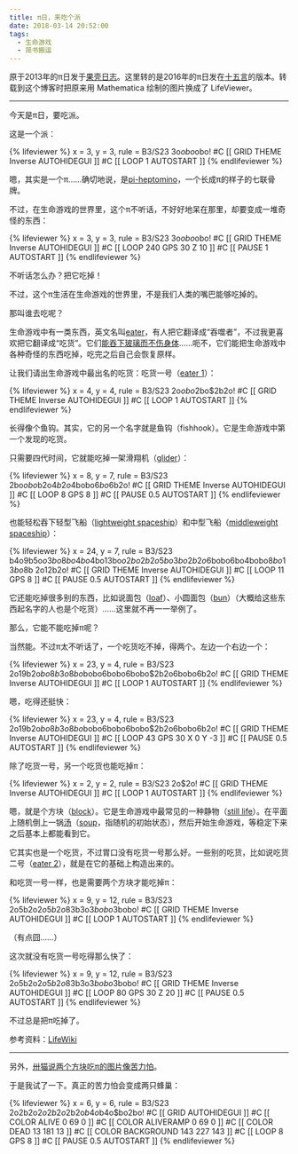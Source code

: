 ```yaml
---
title: π日，来吃个派
date: 2018-03-14 20:52:00
tags:
  - 生命游戏
  - 简书搬运
---
```


原于2013年的π日发于[果壳日志](https://www.guokr.com/blog/440686/)。这里转的是2016年的π日发在[十五言](http://www.15yan.com/story/8PQQ46j2f0q/)的版本。转载到这个博客时把原来用 Mathematica 绘制的图片换成了 LifeViewer。

---

今天是π日，要吃派。

这是一个派：

{% lifeviewer %}
x = 3, y = 3, rule = B3/S23
3o$obo$obo!
#C [[ GRID THEME Inverse AUTOHIDEGUI ]]
#C [[ LOOP 1 AUTOSTART ]]
{% endlifeviewer %}

<!-- more -->

嗯，其实是一个π……确切地说，是[pi-heptomino](http://www.conwaylife.com/wiki/Pi)，一个长成π的样子的七联骨牌。

不过，在生命游戏的世界里，这个π不听话，不好好地呆在那里，却要变成一堆奇怪的东西：

{% lifeviewer %}
x = 3, y = 3, rule = B3/S23
3o$obo$obo!
#C [[ GRID THEME Inverse AUTOHIDEGUI ]]
#C [[ LOOP 240 GPS 30 Z 10 ]]
#C [[ PAUSE 1 AUTOSTART ]]
{% endlifeviewer %}

不听话怎么办？把它吃掉！

不过，这个π生活在生命游戏的世界里，不是我们人类的嘴巴能够吃掉的。

那叫谁去吃呢？

生命游戏中有一类东西，英文名叫[eater](http://www.conwaylife.com/wiki/Eater)，有人把它翻译成“吞噬者”，不过我更喜欢把它翻译成“吃货”。它们[能吞下玻璃而不伤身体](https://en.wikipedia.org/wiki/I_Can_Eat_Glass)……呃不，它们能把生命游戏中各种奇怪的东西吃掉，吃完之后自己会恢复原样。

让我们请出生命游戏中最出名的吃货：吃货一号（[eater 1](https://en.wikipedia.org/wiki/I_Can_Eat_Glass)）：

{% lifeviewer %}
x = 4, y = 4, rule = B3/S23
2o$obo$2bo$2b2o!
#C [[ GRID THEME Inverse AUTOHIDEGUI ]]
#C [[ LOOP 1 AUTOSTART ]]
{% endlifeviewer %}

长得像个鱼钩。其实，它的另一个名字就是鱼钩（fishhook）。它是生命游戏中第一个发现的吃货。

只需要四代时间，它就能吃掉一架滑翔机（[glider](http://www.conwaylife.com/wiki/Glider)）：

{% lifeviewer %}
x = 8, y = 7, rule = B3/S23
2bo$obo$b2o$4b2o$4bobo$6bo$6b2o!
#C [[ GRID THEME Inverse AUTOHIDEGUI ]]
#C [[ LOOP 8 GPS 8 ]]
#C [[ PAUSE 0.5 AUTOSTART ]]
{% endlifeviewer %}

也能轻松吞下轻型飞船（[lightweight spaceship](http://www.conwaylife.com/wiki/LWSS)）和中型飞船（[middleweight spaceship](http://www.conwaylife.com/wiki/Middleweight_spaceship)）：

{% lifeviewer %}
x = 24, y = 7, rule = B3/S23
b4o9b5o$o3bo8bo4bo$4bo13bo$o2bo2b2o5bo3bo2b2o$6bobo6bo4bobo$8bo13bo$8b
2o12b2o!
#C [[ GRID THEME Inverse AUTOHIDEGUI ]]
#C [[ LOOP 11 GPS 8 ]]
#C [[ PAUSE 0.5 AUTOSTART ]]
{% endlifeviewer %}

它还能吃掉很多别的东西，比如说面包（[loaf](http://www.conwaylife.com/wiki/Loaf)）、小圆面包（[bun](http://www.conwaylife.com/wiki/Bun)）（大概给这些东西起名字的人也是个吃货）……这里就不再一一举例了。

那么，它能不能吃掉π呢？

当然能。不过π太不听话了，一个吃货吃不掉，得两个。左边一个右边一个：

{% lifeviewer %}
x = 23, y = 4, rule = B3/S23
2o19b2o$bo8b3o8bo$bobo6bobo6bobo$2b2o6bobo6b2o!
#C [[ GRID THEME Inverse AUTOHIDEGUI ]]
#C [[ LOOP 1 AUTOSTART ]]
{% endlifeviewer %}

嗯，吃得还挺快：

{% lifeviewer %}
x = 23, y = 4, rule = B3/S23
2o19b2o$bo8b3o8bo$bobo6bobo6bobo$2b2o6bobo6b2o!
#C [[ GRID THEME Inverse AUTOHIDEGUI ]]
#C [[ LOOP 43 GPS 30 X 0 Y -3 ]]
#C [[ PAUSE 0.5 AUTOSTART ]]
{% endlifeviewer %}

除了吃货一号，另一个吃货也能吃掉π：

{% lifeviewer %}
x = 2, y = 2, rule = B3/S23
2o$2o!
#C [[ GRID THEME Inverse AUTOHIDEGUI ]]
#C [[ LOOP 1 AUTOSTART ]]
{% endlifeviewer %}

嗯，就是个方块（[block](http://www.conwaylife.com/wiki/Block)）。它是生命游戏中最常见的一种静物（[still life](http://www.conwaylife.com/wiki/Still_life)）。在平面上随机倒上一锅[汤](http://www.guokr.com/post/655824/)（[soup](http://www.conwaylife.com/wiki/Soup)，指随机的初始状态），然后开始生命游戏，等稳定下来之后基本上都能看到它。

它其实也是一个吃货，不过胃口没有吃货一号那么好。一些别的吃货，比如说吃货二号（[eater 2](http://www.conwaylife.com/wiki/Eater_2)），就是在它的基础上构造出来的。

和吃货一号一样，也是需要两个方块才能吃掉π：

{% lifeviewer %}
x = 9, y = 12, rule = B3/S23
2o5b2o$2o5b2o8$3b3o$3bobo$3bobo!
#C [[ GRID THEME Inverse AUTOHIDEGUI ]]
#C [[ LOOP 1 AUTOSTART ]]
{% endlifeviewer %}

（有点囧……）

这次就没有吃货一号吃得那么快了：

{% lifeviewer %}
x = 9, y = 12, rule = B3/S23
2o5b2o$2o5b2o8$3b3o$3bobo$3bobo!
#C [[ GRID THEME Inverse AUTOHIDEGUI ]]
#C [[ LOOP 80 GPS 30 Z 20 ]]
#C [[ PAUSE 0.5 AUTOSTART ]]
{% endlifeviewer %}

不过总是把π吃掉了。

参考资料：[LifeWiki](http://www.conwaylife.com/wiki/Main_Page)

---

另外，[卅猫说两个方块吃π的图片像苦力怕](https://www.guokr.com/post/668449/#6253283)。

于是我试了一下。真正的苦力怕会变成两只蜂巢：

<!-- ![苦力怕](http://upload-images.jianshu.io/upload_images/1770625-47a49a7b7c2e914f..jpg!content?imageMogr2/auto-orient/strip) -->

{% lifeviewer %}
x = 6, y = 6, rule = B3/S23
2o2b2o$2o2b2o$2b2o$b4o$b4o$bo2bo!
#C [[ GRID AUTOHIDEGUI ]]
#C [[ COLOR ALIVE 0 69 0 ]]
#C [[ COLOR ALIVERAMP 0 69 0 ]]
#C [[ COLOR DEAD 13 181 13 ]]
#C [[ COLOR BACKGROUND 143 227 143 ]]
#C [[ LOOP 8 GPS 8 ]]
#C [[ PAUSE 0.5 AUTOSTART ]]
{% endlifeviewer %}


